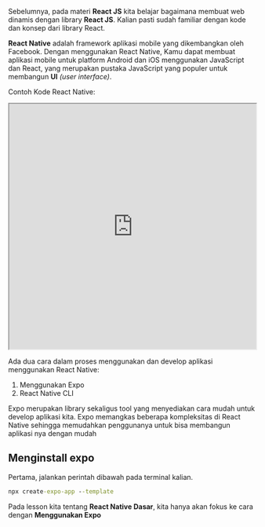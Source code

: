 Sebelumnya, pada materi **React JS** kita belajar bagaimana membuat web dinamis dengan library **React JS**. Kalian pasti sudah familiar dengan kode dan konsep dari library React.

**React Native** adalah framework aplikasi mobile yang dikembangkan oleh Facebook. Dengan menggunakan React Native, Kamu dapat membuat aplikasi mobile untuk platform Android dan iOS menggunakan JavaScript dan React, yang merupakan pustaka JavaScript yang populer untuk membangun **UI** _(user interface)_.

Contoh Kode React Native:

<iframe src="https://snack.expo.dev/@doltons/konsep-dasar-component" height="500" width="100%"></iframe>

Ada dua cara dalam proses menggunakan dan develop aplikasi menggunakan React Native:

1. Menggunakan Expo
2. React Native CLI

Expo merupakan library sekaligus tool yang menyediakan cara mudah untuk develop aplikasi kita. Expo memangkas beberapa kompleksitas di React Native sehingga memudahkan penggunanya untuk bisa membangun aplikasi nya dengan mudah

## Menginstall expo

Pertama, jalankan perintah dibawah pada terminal kalian.

```cmd
npx create-expo-app --template
```

Pada lesson kita tentang **React Native Dasar**, kita hanya akan fokus ke cara dengan **Menggunakan Expo**
